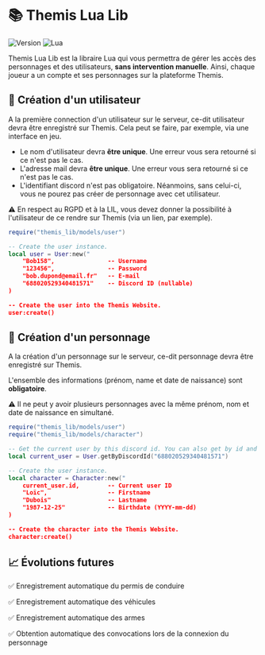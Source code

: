 # 📚 Themis Lua Lib

![Version](https://img.shields.io/badge/Version-0.1.0--alpha.1-blue.svg)
![Lua](https://img.shields.io/badge/Lua-5.4%2B-blue.svg)

Themis Lua Lib est la libraire Lua qui vous permettra de gérer les accès des personnages et des utilisateurs, **sans intervention manuelle**. Ainsi, chaque joueur a un compte et ses personnages sur la plateforme Themis.

## 👤 Création d'un utilisateur

A la première connection d'un utilisateur sur le serveur, ce-dit utilisateur devra être enregistré sur Themis. Cela peut se faire, par exemple, via une interface en jeu.

- Le nom d'utilisateur devra **être unique**. Une erreur vous sera retourné si ce n'est pas le cas.
- L'adresse mail devra **être unique**. Une erreur vous sera retourné si ce n'est pas le cas.
- L'identifiant discord n'est pas obligatoire. Néanmoins, sans celui-ci, vous ne pourez pas créer de personnage avec cet utilisateur.

⚠️ En respect au RGPD et à la LIL, vous devez donner la possibilité à l'utilisateur de ce rendre sur Themis (via un lien, par exemple).

```lua
require("themis_lib/models/user")

-- Create the user instance.
local user = User:new("
    "Bob158",               -- Username
    "123456",               -- Password
    "bob.dupond@email.fr"   -- E-mail
    "688020529340481571"    -- Discord ID (nullable)
)

-- Create the user into the Themis Website.
user:create()
```

## 👥 Création d'un personnage

A la création d'un personnage sur le serveur, ce-dit personnage devra être enregistré sur Themis.

L'ensemble des informations (prénom, name et date de naissance) sont **obligatoire**.

⚠️ Il ne peut y avoir plusieurs personnages avec la même prénom, nom et date de naissance en simultané. 

```lua
require("themis_lib/models/user")
require("themis_lib/models/character")

-- Get the current user by this discord id. You can also get by id and by username.
local current_user = User.getByDiscordId("688020529340481571")

-- Create the user instance.
local character = Character:new("
    current_user.id,        -- Current user ID
    "Loïc",                 -- Firstname
    "Dubois"                -- Lastname
    "1987-12-25"            -- Birthdate (YYYY-mm-dd)
)

-- Create the character into the Themis Website.
character:create()
```

## 📈 Évolutions futures

✅ Enregistrement automatique du permis de conduire

✅ Enregistrement automatique des véhicules

✅ Enregistrement automatique des armes

✅ Obtention automatique des convocations lors de la connexion du personnage

